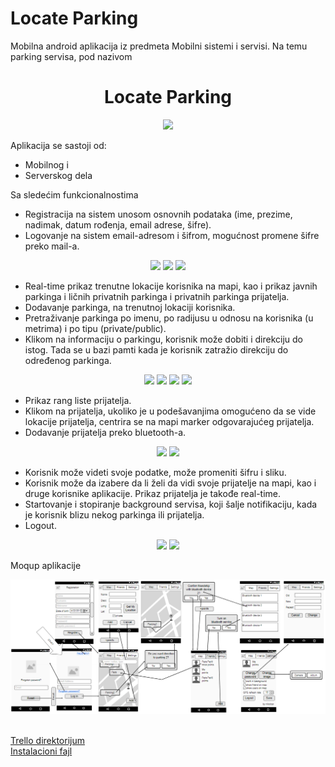 # Locate Parking

Mobilna android aplikacija iz predmeta Mobilni sistemi i servisi. Na temu parking servisa, pod nazivom 


<h1 align="center">Locate Parking </h1>
<p align="center">  
  <img src="https://github.com/nikolcar/BottomNavigation/blob/master/app/src/main/res/mipmap-xxxhdpi/icon_white.png"/>
</p>

Aplikacija se sastoji od:
- Mobilnog i
- Serverskog dela

Sa sledećim funkcionalnostima

- Registracija na sistem unosom osnovnih podataka (ime, prezime, nadimak, datum rođenja, email adrese, šifre).
- Logovanje na sistem email-adresom i šifrom, mogućnost promene šifre preko mail-a.

<p align="center">  
  <img src="https://github.com/nikolcar/BottomNavigation/blob/master/app/src/main/res/screenshots/registration.png" width="250"/>
  <img src="https://github.com/nikolcar/BottomNavigation/blob/master/app/src/main/res/screenshots/login.png" width="250"/>
  <img src="https://github.com/nikolcar/BottomNavigation/blob/master/app/src/main/res/screenshots/forgotenPassword.png" width="250"/>
</p>

- Real-time prikaz trenutne lokacije korisnika na mapi, kao i prikaz javnih parkinga i ličnih privatnih parkinga i privatnih parkinga prijatelja.
- Dodavanje parkinga, na trenutnoj lokaciji korisnika.
- Pretraživanje parkinga po imenu, po radijusu u odnosu na korisnika (u metrima) i po tipu (private/public).
- Klikom na informaciju o parkingu, korisnik može dobiti i direkciju do istog. Tada se u bazi pamti kada je korisnik zatražio direkciju do određenog parkinga.

<p align="center">  
  <img src="https://github.com/nikolcar/BottomNavigation/blob/master/app/src/main/res/screenshots/addParking.png" width="250"/>
  <img src="https://github.com/nikolcar/BottomNavigation/blob/master/app/src/main/res/screenshots/radiusSearch.png" width="250"/>
  <img src="https://github.com/nikolcar/BottomNavigation/blob/master/app/src/main/res/screenshots/typeSearch.png" width="250"/>
  <img src="https://github.com/nikolcar/BottomNavigation/blob/master/app/src/main/res/screenshots/direction.png" width="250"/>
</p>

- Prikaz rang liste prijatelja.
- Klikom na prijatelja, ukoliko je u podešavanjima omogućeno da se vide lokacije prijatelja, centrira se na mapi marker odgovarajućeg prijatelja.
- Dodavanje prijatelja preko bluetooth-a.

<p align="center">  
  <img src="https://github.com/nikolcar/BottomNavigation/blob/master/app/src/main/res/screenshots/highscore.png" width="250"/>
  <img src="https://github.com/nikolcar/BottomNavigation/blob/master/app/src/main/res/screenshots/bluetooth.png" width="250"/>
</p>

- Korisnik može videti svoje podatke, može promeniti šifru i sliku.
- Korisnik može da izabere da li želi da vidi svoje prijatelje na mapi, kao i druge korisnike aplikacije. Prikaz prijatelja je takođe real-time.
- Startovanje i stopiranje background servisa, koji šalje notifikaciju, kada je korisnik blizu nekog parkinga ili prijatelja.
- Logout.

<p align="center">  
  <img src="https://github.com/nikolcar/BottomNavigation/blob/master/app/src/main/res/screenshots/settings.png" width="250"/>
  <img src="https://github.com/nikolcar/BottomNavigation/blob/master/app/src/main/res/screenshots/startApp.png" width="250"/>
</p>

Moqup aplikacije

<p align="center">  
  <img src="https://github.com/nikolcar/BottomNavigation/blob/master/app/src/main/res/screenshots/moqup.png"/>
</p>

<br>
<a href="https://trello.com/locateparkingmosisapp"> Trello direktorijum </a>

<br>
<a href="https://www.dropbox.com/s/notkmzntg96cy1r/Locate-parking.apk?dl=0"> Instalacioni fajl </a>

